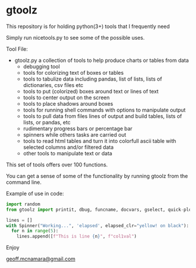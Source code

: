 # gtoolz

This repository is for holding python(3+) tools that I frequently need

Simply run nicetools.py to see some of the possible uses.

Tool File:

* gtoolz.py a collection of tools to help produce charts or tables from data
  * debugging tool
  * tools for colorizing text of boxes or tables
  * tools to tabulize data including pandas, list of lists, lists of dictionaries, csv files etc
  * tools to put (colorized) boxes around text or lines of text
  * tools to center output on the screen
  * tools to place shadows around boxes
  * tools for running shell commands with options to manipulate output
  * tools to pull data from files lines of output and build tables, lists of lists, or pandas, etc
  * rudimentary progress bars or percentage bar
  * spinners while others tasks are carried out
  * tools to read html tables and turn it into colorfull ascii table with selected columns and/or filtered data
  * other tools to manipulate text or data

This set of tools offers over 100 functions. 

You can get a sense of some of the functionality by running gtoolz from the command line.

Example of use in code:

```python
import random
from gtoolz import printit, dbug, funcname, docvars, gselect, quick-plot, gtable  # etc

lines = []
with Spinner("Working...", 'elapsed', elapsed_clr="yellow! on black"):
  for n in range(5):
    lines.append([f"This is line {n}", f"col1val")
```

Enjoy

geoff.mcnamara@gmail.com
